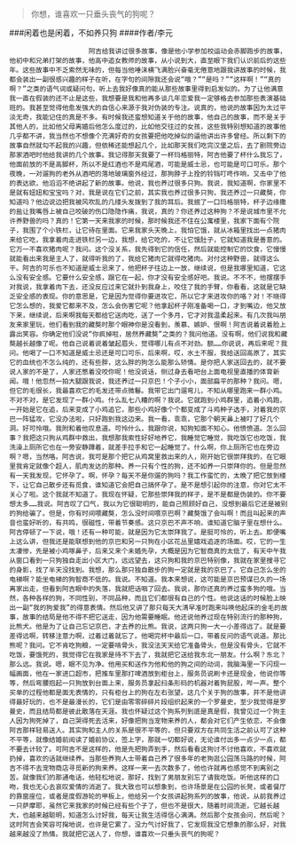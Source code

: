 > 你想，谁喜欢一只垂头丧气的狗呢？

###闲着也是闲着，不如养只狗
####作者/李元

						阿吉给我讲过很多故事，像是他小学参加校运动会赤脚跑步的故事，他初中和兄弟打架的故事，他高中追女教师的故事，从小说到大，直至眼下我们认识前后的这些年。这些故事中不乏索然无味的，但每当他唾沫横飞满脸兴奋毫无倦意地跟我讲故事的时候，我都会装出一副很感兴趣的样子在听，在字句的间隙我还会说“哦？”“是吗？”“这样啊！”“真的啊？”之类的语气词或疑问句，听上去我好像真的能从那些故事里得到启发似的。为了让他满意我一直在假装的还不止是这些，我想要是我和他再多谈几年恋爱我一定够格去参加那些表演基础班的。我甚至觉得他愈发强大的自信心来源于我对伪装的专注。说真的，他说的故事因为太过平淡无奇，我能记住的真是不多。有时候我还蛮想知道关于他的故事，他自己的故事，而不是关于其他人的，比如他父母离婚后他怎么度过的，比如他交往过的女孩，这些我特别想知道的故事他几乎都不讲，我当然也不想像个充满好奇的女孩要把他吃掉似的逼他讲出许多曾经。所以剩下的故事自然就勾不起我的兴趣，但依稀还能想起几个，比如那天我们吃完汉堡之后，去了剧院旁边那家酒吧时他给我讲的几个故事。我记得那天我要了一杯玛格丽特，阿吉他要了杯什么我忘了，他面前放的不是高脚杯，所以不是红酒也不是鸡尾酒，可能是威士忌，也可能是可口可乐。那个夜晚，一对遛狗的老外从酒吧的落地玻璃窗外经过，那狗脖子上拴的铃铛叮咚作响，又击中了他的表达欲，他滔滔不绝讲起了新的故事。他说，我也养过很多只狗。我说，我知道啊，你家里不是就有妞妞和宝宝吗？对，我是说在它们之前，其实我也养过很多只狗，我还养过一只藏獒，你知道吗？他边说边把我被风吹乱的几缕头发拨到了我的耳后。我抿了一口玛格丽特，杯子边缘撒的盐让我嘴唇上被自己咬破的伤口隐隐作痛，我说，真的？你还养过这种狗？不是说城市里不允许养野兽的吗？真的！它第一天来我家的时候，那时候我还不住在公寓楼里，我家下面有个院子，我围了个小铁栏，让它待在里面。它来我家头天晚上，我怕它饿，就从冰箱里找出一点猪肉来给它吃，我拿着肉走进铁栏另一边，我想，给它吃的，不让它饿肚子，它就知道我是善意的。它万一不喜欢猪肉呢？我问。这个没关系，我先得到它的信任，然后就能控制它的饮食，它慢慢就能看出来我是主人了，就得听我的了，我给它猪肉它就得吃猪肉。对付这种野兽，就得这么干。阿吉的可乐也不知道是威士忌来了，他把杯子往边上一放，继续说，但是我哪里知道，它这么没有安全感。它要什么安全感，跟它在一起，你才没有安全感好吧。我说。不不不，他摆摆手对我说，我拿着肉下去，还没反应过来它就扑到我身上，咬住了我的手臂，你看看，这就是它缺乏安全感的表现。你的意思是，它是因为觉得你要进攻它，所以它才来进攻你的咯？对！不晓得它怎么想的，我爱它都来不及，怎么会伤害它呢？他拿起杯子刚准备喝一口，才到嘴边，他又放下来，继续说，后来啊我每天都给它送肉吃，送了一个多月，它才对我温柔起来。有几次我叫朋友来家里玩，他们看到我的藏獒时那个眼神你是没看到，羡慕、嫉妒、恨啊！阿吉说着说着脸上露出笑容。你确定他们没说“你疯掉啦，居然养藏獒”之类的？我问他道。没有啊，他们说我和藏獒越长越像了呢。他自己说着说着皱起眉头，觉得哪儿有点不对劲。额……你说说，再后来呢？我问。他喝了一口不知道是威士忌还是可口可乐，后来啊，哎，水土不服，我给送回高原了，其实它的血统也不怎么纯的，还有些胖，这么胖的狗怎么能那么矫情。是你把人家送回去的，就不要说人家的不是了，人家还憋着没咬你呢！他没说话，侧过身去看吧台上面电视里直播的体育新闻。哦！他忽然一拍大腿跟我说，我还养过一只京巴！个子小小，面部扁平的那种？我问。嗯，但它的毛很长，我最喜欢它的毛发还带点微鬈。我带它出门遛弯儿，不知从哪里跑来一群小鸡。不对不对，是它发现了一群小鸡。什么乱七八糟的啊？我说。它就跑到小鸡群里，追着小鸡跑，一开始是它在追，后来变成了小鸡追它，那些小鸡好像个个都变成了斗鸡种子选手，对着我的京巴一阵猛攻，它没办法啦，只好跑到我这边来。我一看，乖乖，它那个朝天鼻上被叮了好几个洞。好可怜哦。我附和着他叹息道。可怜什么，我跟你说，知狗知面不知心。他愤愤道。怎么回事？我把这只狗从鸡群中救出，我想那我索性好好地养它，我睡觉它睡觉，我吃饭它也吃饭，我洗澡上厕所它也在一旁安静蹲着，就差手拉手和它一起睡觉了。什么啊，你上厕所它也在旁边啊？嗯，当然咯。阿吉说，我可是那个把它从鸡窝里救出来的人，刚开始它很崇拜我的，在它眼里我肯定就像个超人，肌肉发达的那种。养一只有个性的狗，还不如养一只崇拜你的。但是忽然有一天我发现，它怀孕了。啊，怀孕？每天不是你遛的狗吗？我工作蛮忙的，太晚了把它放到楼下，让它自己散步还有觅食，谁知道它会把自己搞怀孕了。是不是想引起你的注意，你对它太不关心了啦。这个我就不知道了。我现在怀疑，它那些崇拜我的样子，是不是都是伪装的。你不要想太多……我说。阿吉叹了口气，我以为它很聪明的，能自己照顾好自己，没想到最后它还是被别的狗给骗了。但是，你有时间喂藏獒，怎么没时间喂京巴啊？藏獒饿了会叫啊！而且叫起来的声音也蛮好听的，有共鸣，很磁性，带着节奏感。这只京巴不声不响，谁知道它脑子里在想什么。阿吉停顿了一下说，哦！还有一种可能，就是因为它太崇拜我了。是挺可怜的，听上去。即便嘴上这么讲，但我还是能联想到他的京巴和另一只狗在小区花丛里嬉戏追逐的场面。哎，它的一生太凄惨，先是被小鸡啄鼻子，后来又来个未婚先孕，大概是因为它智商真的太低了，有天中午我从窗口看到一只狗独自走出小区大门，远远望去，这只狗和我的京巴特别像，我就在家里搜寻它的身影，找了半天没找到。我想，那么那只独自散步的狗一定就是我的京巴了。它自己怎么坐的电梯啊？能坐电梯的狗智商不低的。我说。不知道。我本来想说，这可能是京巴预谋已久的一场离家出走，但看到阿吉眼中的失落，我就把话咽了回去。我说，那你还真的养过蛮多狗的哦。当然，各种各样的狗，不同性别，不同品种，而且它们都很有自己的个性。他说这话的时候脸上映出一副“我的狗爱我”的得意表情。然后他又讲了那只每天大清早准时跑来叫唤他起床的金毛的故事，故事的结局是他不得不把它送走，因为他需要睡眠。他还说他养过现在特别流行的那种狗，比熊犬。他是为了让自己忘记京巴，才去养的比熊。我说，这两只狗一大一小差得远了。就是要差得远啊，转移注意力啊，过着过着就忘了。他喝完杯中最后一口，带着反问的语气说道。那比熊呢？我问。它不肯吃狗粮，一定要啃骨头，我没法天天给它准备骨头，但是没有骨头，它就不吃饭，要饿死的，我觉得它在我家是待不下去了，我就把它送给我东北一朋友。什么啊？东北？那么远。我说。嗯，眼不见为净。他用买和送作为他和他的狗之间的动词，我脑海里一下闪现一幅画面，他在一家进口超市，把推车里那打啤酒放到柜台上，服务员说刷卡还是现金，他说你等等，然后弯腰抱起一只狗放到台面上来，服务员拿起扫条形码的机器对着狗屁股，哔一声。整个买单的过程他都是面无表情的，只有柜台上的狗在左右张望。这几个关于狗的故事，并不是他讲得最好玩的，也不是最漫长的，它们是由零零碎碎片段组织起来的一个罗曼史，至少我觉得是罗曼史，而且结局都是彼此散落在天涯。我也怀疑过这个狗系列到底是真是假，我曾见过一个狗主人因为狗死掉了，自己哭得死去活来，好像把狗当宠物来养的人，都会对它们产生依恋，不会像阿吉那样轻易送人。其实狗和主人的关系是很不平等的，但只要双方在共同生活之前认可了这种不平等，就像结婚前阅读了婚前协议，签上字，那就一切都好说，无论谁付出多一点少一点，都不要去计较了。可阿吉不是这样的，他是先把狗弄到手，然后看看这狗讨不讨他喜欢，不喜欢就扔掉，喜欢的话就继续养。当那些养狗人士带着自己养了很多年的老狗逛公园荡马路的时候，阿吉不得不去宠物商店寻觅新的狗来养。这样一来一去次数多了，他也许就再也感觉不到离别之苦。就像我们的那通电话，他轻松地说，那好，找到了男朋友别忘了请我吃饭。听他这样的口吻，我也无心去哀叹爱情的消逝了。我大致也可以想象到，也许场景是在公园的长凳，或者餐厅的靠窗座位，或者是度假游轮的甲板上，他给另一个女孩讲起狗系列的故事，他说，从前我养过一只萨摩耶，虽然它来我家的时候已经有些个子了，但也不是很大，随着时间流逝，它越长越大，也越来越聪明，知道怎么讨好我，每天让我生活得信心满满。然后那个女孩会问，然后呢？这时阿吉会笑容可掬地说，也许是它累了，没力气讨好我了，它发现我没它想象的那么好，对我越来越没了热情。我就把它送人了，你想，谁喜欢一只垂头丧气的狗呢？			  		